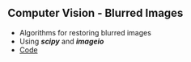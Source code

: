 ## Computer Vision - Blurred Images
  - Algorithms for restoring blurred images
  - Using **_scipy_** and **_imageio_**
  - [Code](https://github.com/ElizaLo/ML-with-Jupiter/blob/master/P5/ML_Practice_5.ipynb)
